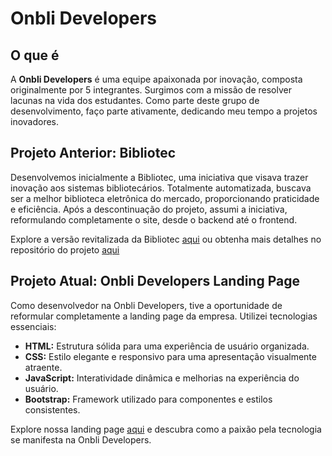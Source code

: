 # Onbli Developers

## O que é

A **Onbli Developers** é uma equipe apaixonada por inovação, composta originalmente por 5 integrantes. Surgimos com a missão de resolver lacunas na vida dos estudantes. Como parte deste grupo de desenvolvimento, faço parte ativamente, dedicando meu tempo a projetos inovadores.

## Projeto Anterior: Bibliotec

Desenvolvemos inicialmente a Bibliotec, uma iniciativa que visava trazer inovação aos sistemas bibliotecários. Totalmente automatizada, buscava ser a melhor biblioteca eletrônica do mercado, proporcionando praticidade e eficiência. Após a descontinuação do projeto, assumi a iniciativa, reformulando completamente o site, desde o backend até o frontend.

Explore a versão revitalizada da Bibliotec [aqui](https://abvieri-bibliotec.netlify.app) ou obtenha mais detalhes no repositório do projeto [aqui](https://abvieri-bibliotec.netlify.app)

## Projeto Atual: Onbli Developers Landing Page

Como desenvolvedor na Onbli Developers, tive a oportunidade de reformular completamente a landing page da empresa. Utilizei tecnologias essenciais:

- **HTML:** Estrutura sólida para uma experiência de usuário organizada.
- **CSS:** Estilo elegante e responsivo para uma apresentação visualmente atraente.
- **JavaScript:** Interatividade dinâmica e melhorias na experiência do usuário.
- **Bootstrap:** Framework utilizado para componentes e estilos consistentes.

Explore nossa landing page [aqui](https://abvieri-onbli.netlify.app) e descubra como a paixão pela tecnologia se manifesta na Onbli Developers.
